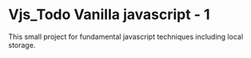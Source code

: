 # Vjs_Todo Vanilla javascript - 1
This small project for fundamental javascript techniques including local storage. 
